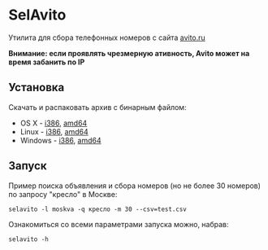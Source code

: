 # SelAvito

Утилита для сбора телефонных номеров с сайта [avito.ru](https://avito.ru)

**Внимание: если проявлять чрезмерную ативность, Avito может на время забанить по IP**


## Установка
Скачать и распаковать архив с бинарным файлом:
- OS X - [i386](https://github.com/kulapard/selavito/releases/download/1.0.0/selavito_1.0.0_darwin_i386.tar.gz), [amd64](https://github.com/kulapard/selavito/releases/download/1.0.0/selavito_1.0.0_darwin_amd64.tar.gz)
- Linux - [i386](https://github.com/kulapard/selavito/releases/download/1.0.0/selavito_1.0.0_linux_i386.tar.gz), [amd64](https://github.com/kulapard/selavito/releases/download/1.0.0/selavito_1.0.0_linux_amd64.tar.gz)
- Windows - [i386](https://github.com/kulapard/selavito/releases/download/1.0.0/selavito_1.0.0_windows_i386.tar.gz), [amd64](https://github.com/kulapard/selavito/releases/download/1.0.0/selavito_1.0.0_windows_amd64.tar.gz)

## Запуск
Пример поиска объявления и сбора номеров (но не более 30 номеров) по запросу "кресло" в Москве:
```
selavito -l moskva -q кресло -m 30 --csv=test.csv
```

Ознакомиться со всеми параметрами запуска можно, набрав:
```
selavito -h
```
